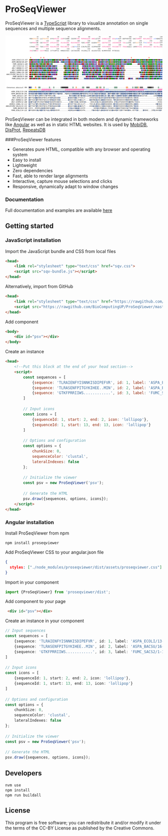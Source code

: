 
# ProSeqViewer

ProSeqViewer is a [TypeScript](https://www.typescriptlang.org/) library to visualize annotation
on single sequences and multiple sequence alignments.

![ProSeqViewer](figure.png?raw=true "ProSeqViewer")


ProSeqViewer can be integrated in both modern and dynamic frameworks like [Angular](https://angular.io/)
as well as in static HTML websites. It is used by [MobiDB](http://mobidb.bio.unipd.it/),
[DisProt](http://www.disprot.org/), [RepeatsDB](http://repeatsdb.bio.unipd.it/)

###ProSeqViewer features

* Generates pure HTML, compatible with any browser and operating system
* Easy to install
* Lightweight
* Zero dependencies
* Fast, able to render large alignments
* Interactive, capture mouse selections and clicks
* Responsive, dynamically adapt to window changes

### Documentation

Full documentation and examples are available [here](https://biocomputingup.github.io/ProSeqViewer-documentation/)



## Getting started

### JavaScript installation

Import the JavaScript bundle and CSS from local files
```html
<head>
    <link rel="stylesheet" type="text/css" href="sqv.css">
    <script src="sqv-bundle.js"></script>
</head>
```

Alternatively, import from GitHub
```html
<head>
    <link rel="stylesheet" type="text/css" href="https://rawgithub.com/BioComputingUP/ProSeqViewer/master/dist/assets/proseqviewer.css">
    <script src="https://rawgithub.com/BioComputingUP/ProSeqViewer/master/dist/sqv-bundle.js"></script>
</head>
```

Add component
```html
<body>
    <div id="psv"></div>
</body>
```

Create an instance
```html
<head>
    <!--Put this block at the end of your head section-->
    <script>
        const sequences = [
            {sequence: 'TLRAIENFYISNNKISDIPEFVR', id: 1, label: 'ASPA_ECOLI/13-156'},
            {sequence: 'TLRASENFPITGYKIHEE..MIN', id: 2, label: 'ASPA_BACSU/16-156'},
            {sequence: 'GTKFPRRIIWS............', id: 3, label: 'FUMC_SACS2/1-124'}
        ]

        // Input icons
        const icons = [
            {sequenceId: 1, start: 2, end: 2, icon: 'lollipop'},
            {sequenceId: 1, start: 13, end: 13, icon: 'lollipop'}
        ]

        // Options and configuration
        const options = {
            chunkSize: 0, 
            sequenceColor: 'clustal', 
            lateralIndexes: false
        };

        // Initialize the viewer
        const psv = new ProSeqViewer('psv');

        // Generate the HTML
        psv.draw({sequences, options, icons});
    </script>
</head>
```

### Angular installation

Install ProSeqViewer from npm
```
npm install proseqviewer
```

Add ProSeqViewer CSS to your angular.json file
```json
{
  styles: ["./node_modules/proseqviewer/dist/assets/proseqviewer.css"]
}
```

Import in your component
```typescript
import {ProSeqViewer} from 'proseqviewer/dist';
```

Add component to your page
```html
 <div id="psv"></div>
```

Create an instance in your component
```typescript
// Input sequences
const sequences = [
    {sequence: 'TLRAIENFYISNNKISDIPEFVR', id: 1, label: 'ASPA_ECOLI/13-156'},
    {sequence: 'TLRASENFPITGYKIHEE..MIN', id: 2, label: 'ASPA_BACSU/16-156'},
    {sequence: 'GTKFPRRIIWS............', id: 3, label: 'FUMC_SACS2/1-124'}
]

// Input icons
const icons = [
    {sequenceId: 1, start: 2, end: 2, icon: 'lollipop'},
    {sequenceId: 1, start: 13, end: 13, icon: 'lollipop'}
]

// Options and configuration
const options = {
    chunkSize: 0, 
    sequenceColor: 'clustal', 
    lateralIndexes: false
};

// Initialize the viewer
const psv = new ProSeqViewer('psv');

// Generate the HTML
psv.draw({sequences, options, icons});

```

## Developers

```angular2html
nvm use
npm install
npm run buildall
```


## License

This program is free software; you can redistribute it and/or modify it under the terms of the CC-BY
License as published by the Creative Commons.

